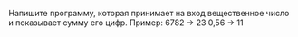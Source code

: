 Напишите программу, которая принимает на вход вещественное число и показывает сумму его цифр.
Пример:
6782 -> 23
0,56 -> 11
